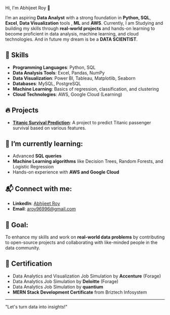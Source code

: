  Hi, I'm Abhijeet Roy 👋

I’m an aspiring **Data Analyst** with a strong foundation in **Python, SQL**, **Excel**, **Data Visualization** tools , **ML** and **AWS**. Currently, I am Studying and building my skills through **real-world projects** and hands-on learning to become proficient in data analysis, machine learning, and cloud technologies.  And in future my dream is be a **DATA SCIENTIST**.

## 🚀 Skills
- **Programming Languages**: Python, SQL
- **Data Analysis Tools**: Excel, Pandas, NumPy
- **Data Visualization**: Power BI, Tableau, Matplotlib, Seaborn
- **Databases**: MySQL, PostgreSQL
- **Machine Learning**: Basics of regression, classification, and clustering
- **Cloud Technologies**: AWS, Google Cloud (Learning)

## 🔥 Projects
- **[Titanic Survival Prediction](https://github.com/atlassandx90/NeuroNexus)**: A project to predict Titanic passenger survival based on various features.

## 🌱 I’m currently learning:
- Advanced **SQL queries**
- **Machine Learning algorithms** like Decision Trees, Random Forests, and Logistic Regression
- Hands-on experience with **AWS and Google Cloud**

## 📬 Connect with me:
- **LinkedIn**: [Abhijeet Roy](https://www.linkedin.com/in/abhijeetroy9)
- **Email**: aroy96996@gmail.com

## 🎯 Goal:
To enhance my skills and work on **real-world data problems** by contributing to open-source projects and collaborating with like-minded people in the data community.

## 📑 Certification
- Data Analytics and Visualization Job Simulation by **Accenture** (Forage)
- Data Analytics Job Simulation by **Deloitte** (Forage)
- Data Analytics Job Simulation by **quantium**
- **MERN Stack Development Certificate** from Briztech Infosystem

---

"Let's turn data into insights!"
